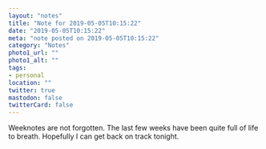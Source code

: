 ```yaml
---
layout: "notes"
title: "Note for 2019-05-05T10:15:22"
date: "2019-05-05T10:15:22"
meta: "note posted on 2019-05-05T10:15:22"
category: "Notes"
photo1_url: ""
photo1_alt: ""
tags:
- personal
location: ""
twitter: true
mastodon: false
twitterCard: false
---
```

Weeknotes are not forgotten. The last few weeks have been quite full of life to breath. Hopefully I can get back on track tonight.
